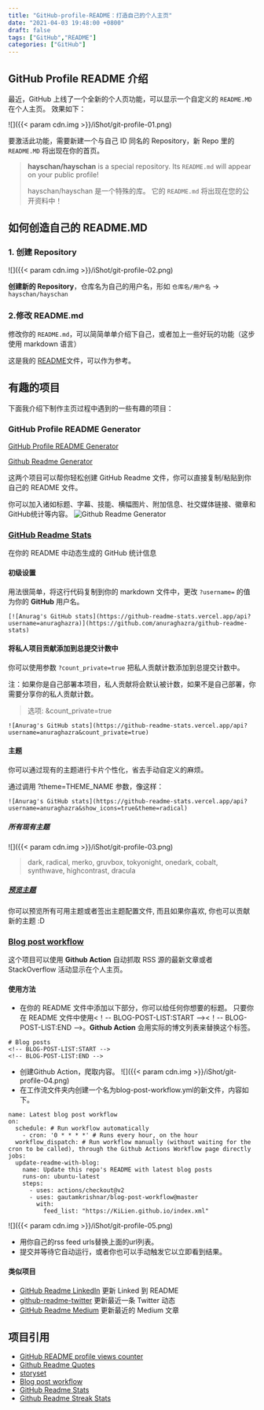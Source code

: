```yaml
---
title: "GitHub-profile-README：打造自己的个人主页"
date: "2021-04-03 19:48:00 +0800"
draft: false
tags: ["GitHub","README"]
categories: ["GitHub"]
---
```


## GitHub Profile README 介绍

最近，GitHub 上线了一个全新的个人页功能，可以显示一个自定义的 `README.MD` 在个人主页。
效果如下：

![]({{< param cdn.img >}}/iShot/git-profile-01.png)

要激活此功能，需要新建一个与自己 ID 同名的 Repository，新 Repo 里的 `README.MD` 将出现在你的首页。

> **hayschan/hayschan** is a special repository. Its `README.md` will appear on your public profile!
> 
> hayschan/hayschan 是一个特殊的库。 它的 `README.md` 将出现在您的公开资料中！

## 如何创造自己的 README.MD
### 1. 创建 Repository
![]({{< param cdn.img >}}/iShot/git-profile-02.png)

**创建新的 Repository**，仓库名为自己的用户名，形如 `仓库名/用户名` -> `hayschan/hayschan`

### 2.修改 README.md
修改你的 `README.md`，可以简简单单介绍下自己，或者加上一些好玩的功能（这步使用 markdown 语言）

这是我的 [README](https://github.com/KiLien/KiLien/blob/main/README.md)文件，可以作为参考。

## 有趣的项目

下面我介绍下制作主页过程中遇到的一些有趣的项目：

### GitHub Profile README Generator
[GitHub Profile README Generator](https://rahuldkjain.github.io/gh-profile-readme-generator/) 

[Github Readme Generator](https://arturssmirnovs.github.io/github-profile-readme-generator/)

这两个项目可以帮你轻松创建 GitHub Readme 文件，你可以直接复制/粘贴到你自己的 README 文件。

你可以加入诸如标题、字幕、技能、横幅图片、附加信息、社交媒体链接、徽章和GitHub统计等内容。
![Github Readme Generator](https://camo.githubusercontent.com/37ecf5fc6ed20ef415e3e81bb9104771e7557ca3d828a06dee981d4c18fe9212/68747470733a2f2f617274757273736d69726e6f76732e6769746875622e696f2f6769746875622d70726f66696c652d726561646d652d67656e657261746f722f696d616765732f6769662e6769663f763d313233)

### [GitHub Readme Stats](https://github.com/anuraghazra/github-readme-stats/blob/master/docs/readme_cn.md)
在你的 README 中动态生成的 GitHub 统计信息

#### 初级设置

用法很简单，将这行代码复制到你的 markdown 文件中，更改 `?username=` 的值为你的 **GitHub** 用户名。

`[![Anurag's GitHub stats](https://github-readme-stats.vercel.app/api?username=anuraghazra)](https://github.com/anuraghazra/github-readme-stats)`

#### 将私人项目贡献添加到总提交计数中
你可以使用参数 `?count_private=true` 把私人贡献计数添加到总提交计数中。

注：如果你是自己部署本项目，私人贡献将会默认被计数，如果不是自己部署，你需要分享你的私人贡献计数。

> 选项: &count_private=true

`![Anurag's GitHub stats](https://github-readme-stats.vercel.app/api?username=anuraghazra&count_private=true)`

#### 主题
你可以通过现有的主题进行卡片个性化，省去手动自定义的麻烦。

通过调用 ?theme=THEME_NAME 参数，像这样：

`![Anurag's GitHub stats](https://github-readme-stats.vercel.app/api?username=anuraghazra&show_icons=true&theme=radical)`
##### 所有现有主题
![]({{< param cdn.img >}}/iShot/git-profile-03.png)
> dark, radical, merko, gruvbox, tokyonight, onedark, cobalt, synthwave, highcontrast, dracula
##### [预览主题](https://github.com/anuraghazra/github-readme-stats/blob/master/themes/README.md)

你可以预览所有可用主题或者签出主题配置文件, 而且如果你喜欢, 你也可以贡献新的主题 :D

### [Blog post workflow](https://github.com/gautamkrishnar/blog-post-workflow)
这个项目可以使用 **Github Action** 自动抓取 RSS 源的最新文章或者 StackOverflow 活动显示在个人主页。

#### 使用方法
- 在你的 README 文件中添加以下部分，你可以给任何你想要的标题。
只要你在 README 文件中使用<！-- BLOG-POST-LIST:START --><！-- BLOG-POST-LIST:END -->。**Github Action** 会用实际的博文列表来替换这个标签。

```
# Blog posts
<!-- BLOG-POST-LIST:START -->
<!-- BLOG-POST-LIST:END -->
```
- 创建Github Action，爬取内容。
![]({{< param cdn.img >}}/iShot/git-profile-04.png)
- 在工作流文件夹内创建一个名为blog-post-workflow.yml的新文件，内容如下。
```
name: Latest blog post workflow
on:
  schedule: # Run workflow automatically
    - cron: '0 * * * *' # Runs every hour, on the hour
  workflow_dispatch: # Run workflow manually (without waiting for the cron to be called), through the Github Actions Workflow page directly
jobs:
  update-readme-with-blog:
    name: Update this repo's README with latest blog posts
    runs-on: ubuntu-latest
    steps:
      - uses: actions/checkout@v2
      - uses: gautamkrishnar/blog-post-workflow@master
        with:
          feed_list: "https://KiLien.github.io/index.xml"
```
![]({{< param cdn.img >}}/iShot/git-profile-05.png)
- 用你自己的rss feed urls替换上面的url列表。
- 提交并等待它自动运行，或者你也可以手动触发它以立即看到结果。

#### 类似项目
- [GitHub Readme LinkedIn](https://github.com/soroushchehresa/github-readme-linkedin)
更新 Linked 到 README
- [github-readme-twitter](https://github.com/gazf/github-readme-twitter)
更新最近一条 Twitter 动态
- [GitHub Readme Medium](https://github.com/omidnikrah/github-readme-medium)
更新最近的 Medium 文章

## 项目引用
- [GitHub README profile views counter](https://github.com/arturssmirnovs/github-profile-views-counter)
- [Github Readme Quotes](https://github.com/PiyushSuthar/github-readme-quotes)
- [storyset](https://storyset.com/illustration/developer-activity/bro)
- [Blog post workflow](https://github.com/gautamkrishnar/blog-post-workflow)
- [GitHub Readme Stats](https://github.com/anuraghazra/github-readme-stats)
- [Github Readme Streak Stats](https://github.com/DenverCoder1/github-readme-streak-stats)
